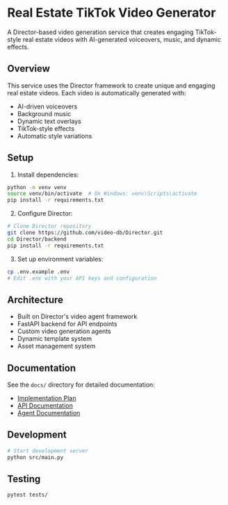 # Real Estate TikTok Video Generator

A Director-based video generation service that creates engaging TikTok-style real estate videos with AI-generated voiceovers, music, and dynamic effects.

## Overview
This service uses the Director framework to create unique and engaging real estate videos. Each video is automatically generated with:
- AI-driven voiceovers
- Background music
- Dynamic text overlays
- TikTok-style effects
- Automatic style variations

## Setup

1. Install dependencies:
```bash
python -m venv venv
source venv/bin/activate  # On Windows: venv\Scripts\activate
pip install -r requirements.txt
```

2. Configure Director:
```bash
# Clone Director repository
git clone https://github.com/video-db/Director.git
cd Director/backend
pip install -r requirements.txt
```

3. Set up environment variables:
```bash
cp .env.example .env
# Edit .env with your API keys and configuration
```

## Architecture
- Built on Director's video agent framework
- FastAPI backend for API endpoints
- Custom video generation agents
- Dynamic template system
- Asset management system

## Documentation
See the `docs/` directory for detailed documentation:
- [Implementation Plan](docs/IMPLEMENTATION_PLAN.md)
- [API Documentation](docs/API.md)
- [Agent Documentation](docs/AGENTS.md)

## Development
```bash
# Start development server
python src/main.py
```

## Testing
```bash
pytest tests/
```
